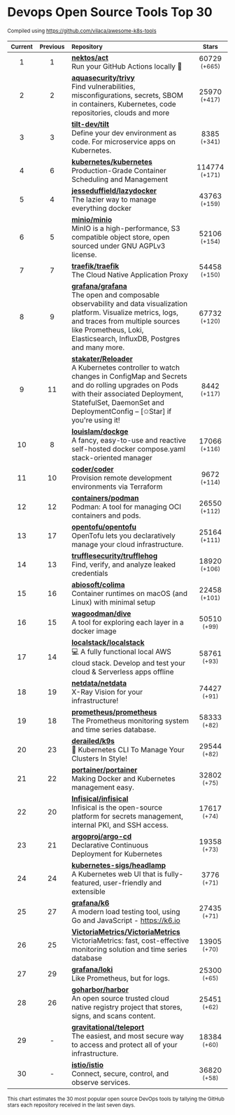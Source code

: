 # Devops Open Source Tools Top 30
<sup>Compiled using https://github.com/vilaca/awesome-k8s-tools</sup>
<div align="center">

|<sub>Current</sub>|<sub>Previous</sub>|<sub>Repository</sub>|<sub>Stars</sub>|
|:---:|:---:|:---|:---:|
|1|1|[**nektos/act**](https://github.com/nektos/act)<br/>Run your GitHub Actions locally 🚀|60729 <sup>(+665)</sup>|
|2|2|[**aquasecurity/trivy**](https://github.com/aquasecurity/trivy)<br/>Find vulnerabilities, misconfigurations, secrets, SBOM in containers, Kubernetes, code repositories, clouds and more|25970 <sup>(+417)</sup>|
|3|3|[**tilt-dev/tilt**](https://github.com/tilt-dev/tilt)<br/>Define your dev environment as code. For microservice apps on Kubernetes.|8385 <sup>(+341)</sup>|
|4|6|[**kubernetes/kubernetes**](https://github.com/kubernetes/kubernetes)<br/>Production-Grade Container Scheduling and Management|114774 <sup>(+171)</sup>|
|5|4|[**jesseduffield/lazydocker**](https://github.com/jesseduffield/lazydocker)<br/>The lazier way to manage everything docker|43763 <sup>(+159)</sup>|
|6|5|[**minio/minio**](https://github.com/minio/minio)<br/>MinIO is a high-performance, S3 compatible object store, open sourced under GNU AGPLv3 license.|52106 <sup>(+154)</sup>|
|7|7|[**traefik/traefik**](https://github.com/traefik/traefik)<br/>The Cloud Native Application Proxy|54458 <sup>(+150)</sup>|
|8|9|[**grafana/grafana**](https://github.com/grafana/grafana)<br/>The open and composable observability and data visualization platform. Visualize metrics, logs, and traces from multiple sources like Prometheus, Loki, Elasticsearch, InfluxDB, Postgres and many more. |67732 <sup>(+120)</sup>|
|9|11|[**stakater/Reloader**](https://github.com/stakater/Reloader)<br/>A Kubernetes controller to watch changes in ConfigMap and Secrets and do rolling upgrades on Pods with their associated Deployment, StatefulSet, DaemonSet and DeploymentConfig – [✩Star] if you're using it!|8442 <sup>(+117)</sup>|
|10|8|[**louislam/dockge**](https://github.com/louislam/dockge)<br/>A fancy, easy-to-use and reactive self-hosted docker compose.yaml stack-oriented manager|17066 <sup>(+116)</sup>|
|11|10|[**coder/coder**](https://github.com/coder/coder)<br/>Provision remote development environments via Terraform|9672 <sup>(+114)</sup>|
|12|12|[**containers/podman**](https://github.com/containers/podman)<br/>Podman: A tool for managing OCI containers and pods.|26550 <sup>(+112)</sup>|
|13|17|[**opentofu/opentofu**](https://github.com/opentofu/opentofu)<br/>OpenTofu lets you declaratively manage your cloud infrastructure.|25164 <sup>(+111)</sup>|
|14|13|[**trufflesecurity/trufflehog**](https://github.com/trufflesecurity/trufflehog)<br/>Find, verify, and analyze leaked credentials|18920 <sup>(+106)</sup>|
|15|16|[**abiosoft/colima**](https://github.com/abiosoft/colima)<br/>Container runtimes on macOS (and Linux) with minimal setup|22458 <sup>(+101)</sup>|
|16|15|[**wagoodman/dive**](https://github.com/wagoodman/dive)<br/>A tool for exploring each layer in a docker image|50510 <sup>(+99)</sup>|
|17|14|[**localstack/localstack**](https://github.com/localstack/localstack)<br/>💻 A fully functional local AWS cloud stack. Develop and test your cloud & Serverless apps offline|58761 <sup>(+93)</sup>|
|18|19|[**netdata/netdata**](https://github.com/netdata/netdata)<br/>X-Ray Vision for your infrastructure!|74427 <sup>(+91)</sup>|
|19|18|[**prometheus/prometheus**](https://github.com/prometheus/prometheus)<br/>The Prometheus monitoring system and time series database.|58333 <sup>(+82)</sup>|
|20|23|[**derailed/k9s**](https://github.com/derailed/k9s)<br/>🐶 Kubernetes CLI To Manage Your Clusters In Style!|29544 <sup>(+82)</sup>|
|21|22|[**portainer/portainer**](https://github.com/portainer/portainer)<br/>Making Docker and Kubernetes management easy.|32802 <sup>(+75)</sup>|
|22|20|[**Infisical/infisical**](https://github.com/Infisical/infisical)<br/>Infisical is the open-source platform for secrets management, internal PKI, and SSH access.|17617 <sup>(+74)</sup>|
|23|21|[**argoproj/argo-cd**](https://github.com/argoproj/argo-cd)<br/>Declarative Continuous Deployment for Kubernetes|19358 <sup>(+73)</sup>|
|24|24|[**kubernetes-sigs/headlamp**](https://github.com/kubernetes-sigs/headlamp)<br/>A Kubernetes web UI that is fully-featured, user-friendly and extensible|3776 <sup>(+71)</sup>|
|25|27|[**grafana/k6**](https://github.com/grafana/k6)<br/>A modern load testing tool, using Go and JavaScript - https://k6.io|27435 <sup>(+71)</sup>|
|26|25|[**VictoriaMetrics/VictoriaMetrics**](https://github.com/VictoriaMetrics/VictoriaMetrics)<br/>VictoriaMetrics: fast, cost-effective monitoring solution and time series database|13905 <sup>(+70)</sup>|
|27|29|[**grafana/loki**](https://github.com/grafana/loki)<br/>Like Prometheus, but for logs.|25300 <sup>(+65)</sup>|
|28|26|[**goharbor/harbor**](https://github.com/goharbor/harbor)<br/>An open source trusted cloud native registry project that stores, signs, and scans content.|25451 <sup>(+62)</sup>|
|29|-|[**gravitational/teleport**](https://github.com/gravitational/teleport)<br/>The easiest, and most secure way to access and protect all of your infrastructure.|18384 <sup>(+60)</sup>|
|30|-|[**istio/istio**](https://github.com/istio/istio)<br/>Connect, secure, control, and observe services.|36820 <sup>(+58)</sup>|


</div>

<sub>This chart estimates the 30 most popular open source DevOps tools by tallying the GitHub stars each repository received in the last seven days.</sub>

